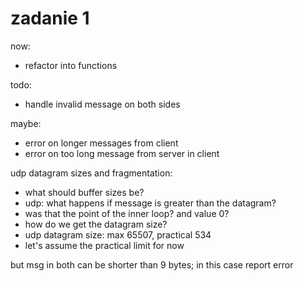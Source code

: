 # zadanie 1

now:
* refactor into functions

todo:
* handle invalid message on both sides

maybe:
* error on longer messages from client
* error on too long message from server in client

udp datagram sizes and fragmentation:
* what should buffer sizes be?
* udp: what happens if message is greater than the datagram?
* was that the point of the inner loop? and value 0?
* how do we get the datagram size?
* udp datagram size: max 65507, practical 534
* let's assume the practical limit for now


but msg in both can be shorter than 9 bytes; in this case report error